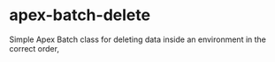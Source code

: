 # apex-batch-delete
Simple Apex Batch class for deleting data inside an environment in the correct order,
